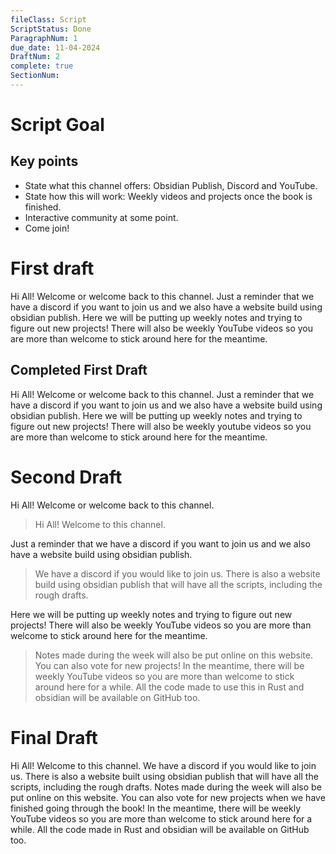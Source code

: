 ```yaml
---
fileClass: Script
ScriptStatus: Done
ParagraphNum: 1
due_date: 11-04-2024
DraftNum: 2
complete: true
SectionNum: 
---
```

# Script Goal

## Key points
- State what this channel offers: Obsidian Publish, Discord and YouTube.
- State how this will work: Weekly videos and projects once the book is finished.
- Interactive community at some point.
- Come join!

# First draft

Hi All! Welcome or welcome back to this channel. Just a reminder that we have a discord if you want to join us and we also have a website build using obsidian publish. Here we will be putting up weekly notes and trying to figure out new projects! There will also be weekly YouTube videos so you are more than welcome to stick around here for the meantime. 

## Completed First Draft

Hi All! Welcome or welcome back to this channel. Just a reminder that we have a discord if you want to join us and we also have a website build using obsidian publish. Here we will be putting up weekly notes and trying to figure out new projects! There will also be weekly youtube videos so you are more than welcome to stick around here for the meantime. 



# Second Draft

Hi All! Welcome or welcome back to this channel.
> Hi All! Welcome to this channel.

 Just a reminder that we have a discord if you want to join us and we also have a website build using obsidian publish.
> We have a discord if you would like to join us. There is also a website build using obsidian publish that will have all the scripts, including the rough drafts.

 Here we will be putting up weekly notes and trying to figure out new projects! There will also be weekly YouTube videos so you are more than welcome to stick around here for the meantime.
> Notes made during the week will also be put online on this website. You can also vote for new projects! In the meantime, there will be weekly YouTube videos so you are more than welcome to stick around here for a while. All the code made to use this in Rust and obsidian will be available on GitHub too.

# Final Draft

Hi All! Welcome to this channel. We have a discord if you would like to join us. There is also a website built using obsidian publish that will have all the scripts, including the rough drafts. Notes made during the week will also be put online on this website. You can also vote for new projects when we have finished going through the book! In the meantime, there will be weekly YouTube videos so you are more than welcome to stick around here for a while. All the code made in Rust and obsidian will be available on GitHub too.